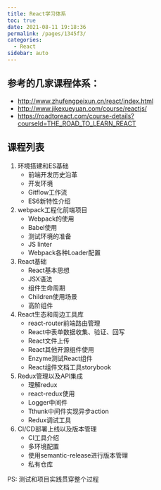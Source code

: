 ```yaml
---
title: React学习体系
toc: true
date: 2021-08-11 19:18:36
permalink: /pages/1345f3/
categories:
  - React
sidebar: auto
---
```


## 参考的几家课程体系：

- http://www.zhufengpeixun.cn/react/index.html 
- http://www.jikexueyuan.com/course/reactjs/
- https://roadtoreact.com/course-details?courseId=THE_ROAD_TO_LEARN_REACT

## 课程列表

  1. 环境搭建和ES基础
      - 前端开发历史沿革
      - 开发环境
      - Gitflow工作流
      - ES6新特性介绍
  2. webpack工程化前端项目
      - Webpack的使用
      - Babel使用
      - 测试环境的准备
      - JS linter
      - Webpack各种Loader配置
  3. React基础
      - React基本思想
      - JSX语法
      - 组件生命周期
      - Children使用场景
      - 高阶组件
  4. React生态和周边工具库
      - react-router前端路由管理
      - React中表单数据收集、验证、回写
      - React文件上传
      - React其他开源组件使用
      - Enzyme测试React组件
      - React组件文档工具storybook
  5. Redux管理以及API集成
      - 理解redux
      - react-redux使用
      - Logger中间件
      - Tthunk中间件实现异步action
      - Redux调试工具
  6. CI/CD部署上线以及版本管理
      - CI工具介绍
      - 多环境配置
      - 使用semantic-release进行版本管理
      - 私有仓库

PS: 测试和项目实践贯穿整个过程
